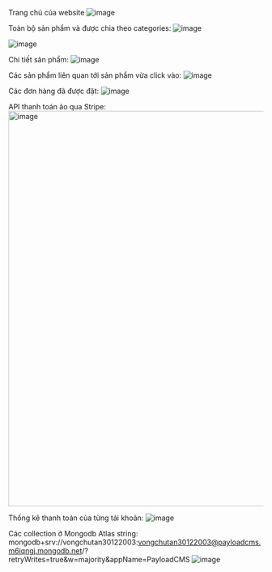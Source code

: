 Trang chủ của website
![image](https://github.com/user-attachments/assets/f7313702-7f6c-4ff6-8888-bae91f8bd87f)


Toàn bộ sản phẩm và được chia theo categories: 
![image](https://github.com/user-attachments/assets/8d971a81-2e09-405e-a79b-6983124a89a9)

![image](https://github.com/user-attachments/assets/8774d1f4-a510-4c3b-82a3-5c06083f52ec)


Chi tiết sản phẩm: 
![image](https://github.com/user-attachments/assets/f65cdd1f-350b-4a51-ad4d-5d29c349ff13)


Các sản phẩm liên quan tới sản phẩm vừa click vào:
![image](https://github.com/user-attachments/assets/895dc8ae-4a1c-414e-a26b-92c789ee8a44)

Các đơn hàng đã được đặt:
![image](https://github.com/user-attachments/assets/f0ed5d2e-a44e-4184-bdf0-efed503ad029)

API thanh toán ảo qua Stripe:
<img width="781" alt="image" src="https://github.com/user-attachments/assets/183dab29-9a7b-4e37-90e1-01ad88f28617">

Thống kê thanh toán của từng tải khoản:
![image](https://github.com/user-attachments/assets/7c4c6fa7-fd1b-4ba6-bbaf-de831790a7fa)


Các collection ở Mongodb Atlas
string: mongodb+srv://vongchutan30122003:vongchutan30122003@payloadcms.m6iqngj.mongodb.net/?retryWrites=true&w=majority&appName=PayloadCMS
![image](https://github.com/user-attachments/assets/584abfff-1980-449d-9cef-6bff6bebc8d3)







